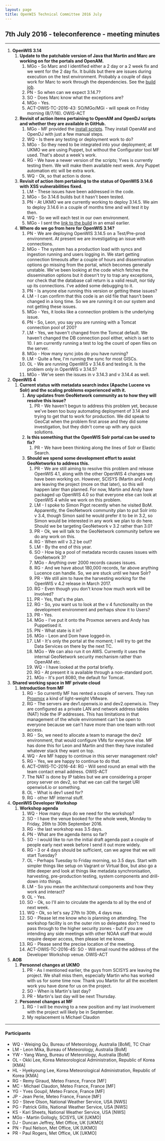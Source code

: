 ```yaml
---
layout: page
title: OpenWIS Technical Committee 2016 July
---
```


## 7th July 2016 - teleconference - meeting minutes
---
1. **OpenWIS 3.14**
	1. **Update to the patchable version of Java that Martin and Marc are working on for the portals and OpenAM.**
		1. MGo - So Marc and I identified either a 2 day or a 2 week fix and we went for the 2 day fix.  It builds but there are issues during execution on the test environment.  Probably a couple of days work for Marc to work through the dependencies.  See the [build job](https://openwis-association.ci.cloudbees.com/job/openwis-fix-openam-portals-java-version/).
		2. PN - So when can we expect 3.14.7?
		3. SO - Does Marc know what the exceptions are?
		4. MGo - Yes.
		5. ACT-OWIS-TC-2016-43: SO/MGo/MGi - will speak on Friday morning (8/7/16). OWIS-ACT
	2. **Revisit of action items pertaining to OpenAM and OpenDJ scripts and whether they are available in GitHub.**
		1. MGo - MF provided the [install scripts](https://github.com/OpenWIS/open-dj-am-install-scripts). They install OpenAM and OpenDJ with just a few manual steps.
		2. WQ - Is there any testing or deployment work to do?
		3. MGo - So they need to be integrated into your deployment; at UKMO we are using Puppet, but without the Configurator tool MF used.  That's about a week's work.
		4. RG - We have a newer version of the scripts; Yves is currently testing them.  We will make them available next week.  Any Puppet automation etc will be extra work.
		5. WQ - Ok, so that action is done.
	3. **Revisit of action item pertaining to the status of OpenWIS 3.14.6 with XSS vulnerabilities fixed.**
		1. LM - These issues have been addressed in the code.
		2. MGo - So 3.14.6 builds but it hasn't been tested.
		3. PN - At UKMO we are currently working to deploy 3.14.5.  We aim to deploy 3.14.6 in a couple of months time and will test it by then.
		4. WQ - So we will each test in our own environment.
		5. MGo - I sent the [link to the build](http://repository-openwis-association.forge.cloudbees.com/openwis/) in an email earlier.
	4. **Where do we go from here for OpenWIS 3.14?**
		1. PN - We are deploying OpenWIS 3.14.5 on a Test/Pre-prod environment.  At present we are investigating an issue with connections.
		2. MGo - The system has a production load with syncs and ingestion running and users logging in.  We start getting connection timeouts after a couple of hours and dissemination options go missing from the portal, which becomes generally unstable.  We've been looking at the code which fetches the dissemination options but it doesn't try to trap any exceptions, nor check that the database call return is a valid result, nor tidy up its connections.  I've added some debugging to it.
		3. PN - Is anyone else running this version or getting these issues?
		4. LM - I can confirm that this code is an old file that hasn't been changed in a long time.  So we are running it on our system and not getting these issues.
		5. MGo - Yes, it looks like a connection problem is the underlying issue.
		6. PN - So, Leon, you say you are running with a Tomcat connection pool of 200?
		7. LM - Yes, we haven't changed from the Tomcat default.  We haven't changed the DB connection pool either, which is set to 10.  I am currently running a test to log the count of open files on the server.
		8. MGo - How many sync jobs do you have running?
		9. LM - Quite a few, I'm running the sync for most GISCs.
		10. OL - We are running OpenWIS v 3.14.6 and testing it.  Is the problem only in OpenWIS v 3.14.5?
		11. MGo - We've seen the issues in v 3.14.3 and v 3.14.4 as well.
2. **OpenWIS 4**
	1. **Current status with metadata search index (Apache Lucene vs Solr) and the scaling problems experienced with it.**
		1. **Any updates from GeoNetwork community as to how they will resolve this issue?**
			1. PR - We haven't begun to address this problem yet, because we've been too busy automating deployment of 3.14 and trying to get that to work for production.  We did speak to GeoCat when the problem first arose and they did some investigation, but they didn't come up with any quick solutions.
		2. **Is this something that the OpenWIS Solr portal can be used to fix?**
			1. PR - We have been thinking along the lines of Solr or Elastic Search.
		3. **Should we spend some development effort to assist GeoNetworks to address this.**
			1. PR - We are still aiming to resolve this problem and release OpenWIS 4.1, along with the other OpenWIS 4 changes we have been working on.  However, SCISYS (Martin and Andy) are leaving the project (more on that later), so this will happen later than planned.  For now, Martin and Andy have packaged up OpenWIS 4.0 so that everyone else can look at OpenWIS 4 while we work on this problem.
			2. LM - I spoke to Simon Pigot recently when he visited BoM.  Apparently, the GeoNetwork community plan to put Solr into v 3.4, though Simon said he would prefer it to be in 3.2, so Simon would be interested in any work we plan to do here.  Should we be targeting GeoNetwork v 3.2 rather than 3.0?
			3. PR - Ok, we will talk to the GeoNetwork community before we do any work on this.
			4. RG - When will v 3.2 be out?
			5. LM - By the end of this year.
			6. SO - How big a pool of metadata records causes issues with GeoNetwork 3?
			7. MGo - Anything over 2000 records causes issues.
			8. RG - And we have about 180,000 records, far above anything Lucence can handle.  So, we are stuck until we have Solr?
			9. PR - We still aim to have the harvesting working for the OpenWIS v 4.2 release in March 2017.
			10. RG - Even though you don't know how much work will be involved?
			11. PR - Yes, that's the plan.
			12. RG - So, you want us to look at the v 4 functionality on the development environment and perhaps show it to Users?
			13. PR - Yes.
			14. MGo - I've put it onto the Proxmox servers and Andy has Puppetised it.
			15. PN - What state is it in?
			16. MGo - Leon and Dom have logged-in.
			17. LM - It's only the portal at the moment; I will try to get the Data Services on there by the next TC.
			18. MGo - We can also run it on AWS.  Currently it uses the internal GeoNetwork security mechanism rather than OpenAM etc.
			19. WQ - I have looked at the portal briefly.
			20. RG - At present it is available through a non-standard port.
			21. MGo - It's port 8080, the default for Tomcat.
3. **Shared working space in MF private cloud**
	1. **Introduction from MF**
		1. RG - So currently MF has rented a couple of servers.  They run [Proxmox](https://www.proxmox.com/en/) a kind of light-weight VMware.
		2. RG - The servers are dev1.openwis.io and dev2.openwis.io.  They are configured as a private LAN and network address tables (NAT) hide the IP addresses.  This has limitations in that management of the whole environment can't be open to everyone because we can't have more than one team with root access.
		3. RG - So, we need to allocate a team to manage the dev2 environment, that would configure VMs for everyone else.  MF has done this for Leon and Martin and then they have installed whatever stack they want on top.
		4. WQ - Are MF happy to continue in this server management role?
		5. RG - Yes, we are happy to continue to do that.
		6. ACT-OWIS-TC-2016-44: RG - Will send round an email with the team contact email address. OWIS-ACT
		7. The NAT is done by IP tables but we are considering a proper proxy server on dev2, so that we can call the target URI openwis4.io or something.
		8. OL - What is dev1 used for?
		9. RG - other MF internal stuff.
4. **OpenWIS Developer Workshop**
	1. **Workshop agenda**
		1. WQ - How many days do we need for the workshop?
		2. SO - I have the venue booked for the whole week, Monday to Friday, 26th to 30th September 2016.
		3. RG - the last workshop was 3.5 days.
		4. PN - What are the agenda items so far?
		5. SO - I would like to run the initial draft agenda past a couple of people early next week before I send it out more widely.
		6. RG - 3 or 4 days should be sufficient, can we agree that we will start Tuesday?
		7. OL - Perhaps Tuesday to Friday morning, so 3.5 days.  Start with simpler things like setup on Vagrant or Virtual Box, but also go a little deeper and look at things like metadata synchronisation, harvesting, pre-production testing, system components and drill-down into things.
		8. LM - So you mean the architectural components and how they work and interact?
		9. OL - Yes.
		10. SO - Ok, so I'll aim to circulate the agenda to all by the end of next week.
		11. WQ - Ok, so let's say 27th to 30th, 4 days max.
		12. SO - Please let me know who is planning on attending.  The workshop facility is on the outer rim so delegates don't need to pass through to the higher security zones - but if you are intending any side meetings with other NOAA staff that would require deeper access, then please let me know.
		13. RG - Please send the precise location of the meeting.
		14. ACT-OWIS-TC-2016-45: SO - Will email round the address of the Developer Workshop venue. OWIS-ACT
5. **AOB**
	1. **Personnel changes at UKMO**
		1. PR - As I mentioned earlier, the guys from SCISYS are leaving the project.  We shall miss them, especially Martin who has worked with us for some time now.  Thank you Martin for all the excellent work you have done for us on the project.
		2. SO - When is Martin's last day?
		3. PR - Martin's last day will be next Thursday.
	2. **Personnel changes at MF**
		1. RG - I will be moving to a new position and my last involvement with the project will likely be in September.
		2. My replacement is Michael Claudon

---

#### Participants
- WQ - Weiqing Qu, Bureau of Meteorology, Australia [BoM], TC Chair
- LM - Leon Mika, Bureau of Meteorology, Australia [BoM]
- YW - Yang Wang, Bureau of Meteorology, Australia [BoM]
- OL - Okki Lee, Korea Meteorological Administration, Republic of Korea [KMA]
- HL - Hyekyoung Lee, Korea Meteorological Administration, Republic of Korea [KMA]
- RG - Remy Giraud, Meteo France, France [MF]
- MC - Michael Claudon, Meteo France, France [MF]
- YG - Yves Goupil, Meteo France, France [MF]
- JP - Jean Perie, Meteo France, France [MF]
- SO - Steve Olson, National Weather Service, USA [NWS]
- PG - Patrick Gillis, National Weather Service, USA [NWS]
- KS - Kari Sheets, National Weather Service, USA [NWS]
- MGo - Martin Gollogly, SCISYS, UK [UKMO]
- DJ - Duncan Jeffrey, Met Office, UK [UKMO]
- PN - Paul Nelson, Met Office, UK [UKMO]
- PR - Paul Rogers, Met Office, UK [UKMO]

